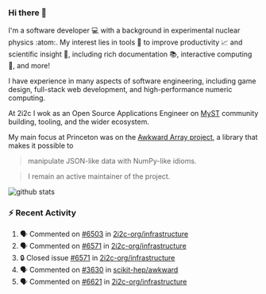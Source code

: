 ### Hi there 👋 

I'm a software developer 💻 with a background in experimental nuclear physics :atom:. My interest lies in tools :wrench: to improve productivity :chart_with_upwards_trend: and scientific insight :telescope:, including rich documentation 📚, interactive computing 🧮, and more! 

I have experience in many aspects of software engineering, including game design, full-stack web development, and high-performance numeric computing. 

At 2i2c I wok as an Open Source Applications Engineer on [MyST](https://github.com/jupyter-book/mystmd) community building, tooling, and the wider ecosystem. 

My main focus at Princeton was on the [Awkward Array project](awkward-array.org/), a library that makes it possible to 
> manipulate JSON-like data with NumPy-like idioms.

> I remain an active maintainer of the project. 

![github stats](https://github-readme-stats.vercel.app/api?username=agoose77&show_icons=true&hide_rank=true&hide_title=true&bg_color=30,e76445,904e95&text_color=efe3ec&icon_color=efe3ec)
<!--
**agoose77/agoose77** is a ✨ _special_ ✨ repository because its `README.md` (this file) appears on your GitHub profile.

Here are some ideas to get you started:

- 🔭 I’m currently working on ...
- 🌱 I’m currently learning ...
- 👯 I’m looking to collaborate on ...
- 🤔 I’m looking for help with ...
- 💬 Ask me about ...
- 📫 How to reach me: ...
- 😄 Pronouns: ...
- ⚡ Fun fact: ...
-->

### :zap: Recent Activity

<!--START_SECTION:activity-->
1. 🗣 Commented on [#6503](https://github.com/2i2c-org/infrastructure/issues/6503#issuecomment-3240303282) in [2i2c-org/infrastructure](https://github.com/2i2c-org/infrastructure)
2. 🗣 Commented on [#6571](https://github.com/2i2c-org/infrastructure/issues/6571#issuecomment-3240302256) in [2i2c-org/infrastructure](https://github.com/2i2c-org/infrastructure)
3. 🔒 Closed issue [#6571](https://github.com/2i2c-org/infrastructure/issues/6571) in [2i2c-org/infrastructure](https://github.com/2i2c-org/infrastructure)
4. 🗣 Commented on [#3630](https://github.com/scikit-hep/awkward/issues/3630#issuecomment-3218096770) in [scikit-hep/awkward](https://github.com/scikit-hep/awkward)
5. 🗣 Commented on [#6621](https://github.com/2i2c-org/infrastructure/issues/6621#issuecomment-3213871082) in [2i2c-org/infrastructure](https://github.com/2i2c-org/infrastructure)
<!--END_SECTION:activity-->
